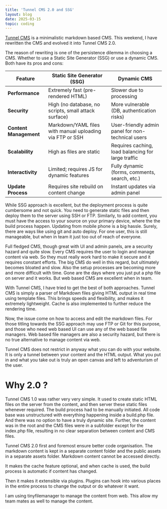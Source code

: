 ```yaml
---
title: 'Tunnel CMS 2.0 and SSG'
layout: blog
date: 2025-03-15
topic: coding
---
```


[Tunnel CMS](https://github.com/ReactiveMatter) is a minimalistic markdown based CMS. This weekend, I have rewritten the CMS and evolved it into Tunnel CMS 2.0.

The reason of rewriting is one of the persistence dilemma in choosing a CMS. Whether to use a Static Site Generator (SSG) or use a dynamic CMS. Both have its pros and cons:

| Feature                | Static Site Generator (SSG)            | Dynamic CMS                      |
|------------------------|---------------------------------|--------------------------------|
| **Performance**        | Extremely fast (pre-rendered HTML) | Slower due to processing |
| **Security**           | High (no database, no scripts, small attack surface) | More vulnerable (DB, authentication risks) |
| **Content Management** | Markdown/YAML files with manual uploading via FTP or SSH | User-friendly admin panel for non-technical users |
| **Scalability**        | High as files are static | Requires caching, load balancing for large traffic |
| **Interactivity**      | Limited; requires JS for dynamic features | Fully dynamic (forms, comments, search, etc.) |
| **Update Process**     | Requires site rebuild on content change | Instant updates via admin panel |

While SSG approach is excellent, but the deployment process is quite cumbersome and not quick. You need to generate static files and then deploy them to the server using SSH or FTP. Similarly, to add content, you must have the access to your source on your primary device, where the the build process happen. Updating from mobile phone is a big hassle. Surely, there are ways like using git and auto deploy. For one user, this is still manageable, but when in team it just too out of reach of everyone.

Full fledged CMS, though great with UI and admin panels, are a security hazard and quite slow. Every CMS requires the user to login and manage content via web. So they must really work hard to make it secure and it requires constant efforts. The big CMS do well in this regard, but ultimately becomes bloated and slow. Also the setup processes are becoming more and more difficult with time. Gone are the days where you just put a php file on server and it works. But web based CMS are excellent when in team.

With Tunnel CMS, I have tried to get the best of both approaches. Tunnel CMS is simply a parser of Markdown files giving HTML output in real time using template files. This brings speeds and flexibility, and makes it extremely lightweight. Cache is also implemented to further reduce the rendering time.

Now, the issue come on how to access and edit the markdown files. For those titling towards the SSG approach may use FTP or Git for this purpose, and those who need web based UI can use any of the web based file managers. Web based file managers are also a security hazard, but there is no true alternative to manage content via web.

Tunnel CMS does not restrict in anyway what you can do with your website. It is only a tunnel between your content and the HTML output. What you put in and what you take out is truly an open canvas and left to adventurism of the user.


# Why 2.0 ?

Tunnel CMS 1.0 was rather very very simple. It used to create static HTML files on the server from the content, and then server these static files whenever required. The build process had to be manually initiated. All code base was unstructured with everything happening inside a build.php file. And there was no option to have a truly dynamic site. Further, the content was in the root and the CMS files were in a subfolder except for the index.php file, resulting in no clear separation between content and CMS files.

Tunnel CMS 2.0 first and foremost ensure better code organisation. The markdown content is kept in a separate content folder and the public assets in a separate assets folder. Markdown content cannot be accessed directly.

It makes the cache feature optional, and when cache is used, the build process is automatic if content has changed.

Then it makes it extensible via plugins. Plugins can hook into various places in the entire process to change the output or do whatever it want.

I am using tinyfilemanager to manage the content from web. This allow my team mates as well to manage the content.